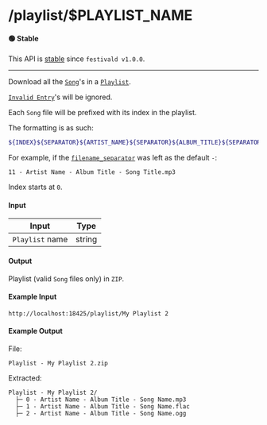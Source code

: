 # /playlist/$PLAYLIST_NAME

#### 🟢 Stable
This API is [stable](../api-stability/marker.md) since `festivald v1.0.0`.

---

Download all the [`Song`](../common-objects/song.md)'s in a [`Playlist`](../common-objects/playlist.md).

[`Invalid Entry`](../common-objects/playlist.html#playlist-entry)'s will be ignored.

Each `Song` file will be prefixed with its index in the playlist.

The formatting is as such:
```bash
${INDEX}${SEPARATOR}${ARTIST_NAME}${SEPARATOR}${ALBUM_TITLE}${SEPARATOR}${SONG_TITLE}.${SONG_EXTENSION}
```
For example, if the [`filename_separator`](../config.md) was left as the default ` - `:
```plaintext
11 - Artist Name - Album Title - Song Title.mp3
```

Index starts at `0`.

#### Input
| Input           | Type   |
|-----------------|--------|
| `Playlist` name | string |

#### Output
Playlist (valid `Song` files only) in `ZIP`.

#### Example Input
```http
http://localhost:18425/playlist/My Playlist 2
```

#### Example Output
File:
```plaintext
Playlist - My Playlist 2.zip
```

Extracted:
```plaintext
Playlist - My Playlist 2/
  ├─ 0 - Artist Name - Album Title - Song Name.mp3
  ├─ 1 - Artist Name - Album Title - Song Name.flac
  ├─ 2 - Artist Name - Album Title - Song Name.ogg
```
